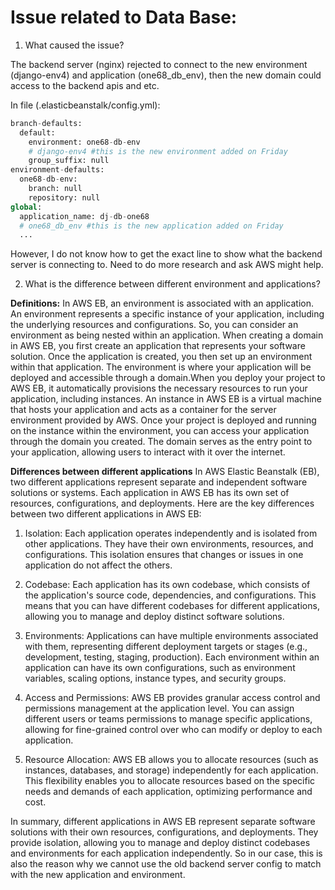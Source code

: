 # Issue related to Data Base:

1. What caused the issue? 

The backend server (nginx) rejected to connect to the new environment (django-env4) and application (one68_db_env), then the new domain could access to the backend apis and etc.

In file (.elasticbeanstalk/config.yml):
```Python
branch-defaults:
  default:
    environment: one68-db-env
    # django-env4 #this is the new environment added on Friday
    group_suffix: null
environment-defaults:
  one68-db-env:
    branch: null
    repository: null
global:
  application_name: dj-db-one68
  # one68_db_env #this is the new application added on Friday
  ...
```
However, I do not know how to get the exact line to show what the backend server is connecting to. Need to do more research and ask AWS might help. 

2. What is the difference between different environment and applications? 

**Definitions:**
In AWS EB, an environment is associated with an application. An environment represents a specific instance of your application, including the underlying resources and configurations. So, you can consider an environment as being nested within an application. When creating a domain in AWS EB, you first create an application that represents your software solution. Once the application is created, you then set up an environment within that application. The environment is where your application will be deployed and accessible through a domain.When you deploy your project to AWS EB, it automatically provisions the necessary resources to run your application, including instances. An instance in AWS EB is a virtual machine that hosts your application and acts as a container for the server environment provided by AWS. Once your project is deployed and running on the instance within the environment, you can access your application through the domain you created. The domain serves as the entry point to your application, allowing users to interact with it over the internet.

**Differences between different applications**
In AWS Elastic Beanstalk (EB), two different applications represent separate and independent software solutions or systems. Each application in AWS EB has its own set of resources, configurations, and deployments. Here are the key differences between two different applications in AWS EB:

1. Isolation: Each application operates independently and is isolated from other applications. They have their own environments, resources, and configurations. This isolation ensures that changes or issues in one application do not affect the others.

2. Codebase: Each application has its own codebase, which consists of the application's source code, dependencies, and configurations. This means that you can have different codebases for different applications, allowing you to manage and deploy distinct software solutions.

3. Environments: Applications can have multiple environments associated with them, representing different deployment targets or stages (e.g., development, testing, staging, production). Each environment within an application can have its own configurations, such as environment variables, scaling options, instance types, and security groups.

4. Access and Permissions: AWS EB provides granular access control and permissions management at the application level. You can assign different users or teams permissions to manage specific applications, allowing for fine-grained control over who can modify or deploy to each application.

5. Resource Allocation: AWS EB allows you to allocate resources (such as instances, databases, and storage) independently for each application. This flexibility enables you to allocate resources based on the specific needs and demands of each application, optimizing performance and cost.

In summary, different applications in AWS EB represent separate software solutions with their own resources, configurations, and deployments. They provide isolation, allowing you to manage and deploy distinct codebases and environments for each application independently. So in our case, this is also the reason why we cannot use the old backend server config to match with the new application and environment.
